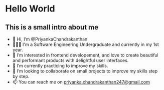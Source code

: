 # Hello World

## This is a small intro about me

- 👋 Hi, I’m @PriyankaChandrakanthan
- 👩🏾‍💻 I'm a Software Engineering Undergraduate and currently in my 1st year.
- 👀 I’m interested in frontend developement, and love to create beautiful and performant products with delightful user interfaces.
- 🌱 I’m currently practicing to improve my skills.
- 💞️ I’m looking to collaborate on small projects to improve my skills step by step.
- 📫 You can reach me on priyanka.chandrakanthan247@gmail.com

<!---
PriyankaChandrakanthan/PriyankaChandrakanthan is a ✨ special ✨ repository because its `README.md` (this file) appears on your GitHub profile.
You can click the Preview link to take a look at your changes.
--->
